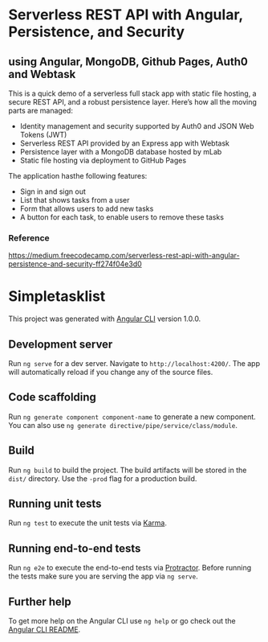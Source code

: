 # Serverless REST API with Angular, Persistence, and Security
## using Angular, MongoDB, Github Pages, Auth0 and Webtask

This is a quick demo of a serverless full stack app with static file hosting, a secure REST API, and a robust persistence layer.
Here’s how  all the moving parts are managed:
- Identity management and security supported by Auth0 and JSON Web Tokens (JWT)
- Serverless REST API provided by an Express app with Webtask
- Persistence layer with a MongoDB database hosted by mLab
- Static file hosting via deployment to GitHub Pages

The application hasthe following features:
- Sign in and sign out
- List that shows tasks from a user
- Form that allows users to add new tasks
- A button for each task, to enable users to remove these tasks

### Reference
https://medium.freecodecamp.com/serverless-rest-api-with-angular-persistence-and-security-ff274f04e3d0

# Simpletasklist

This project was generated with [Angular CLI](https://github.com/angular/angular-cli) version 1.0.0.

## Development server

Run `ng serve` for a dev server. Navigate to `http://localhost:4200/`. The app will automatically reload if you change any of the source files.

## Code scaffolding

Run `ng generate component component-name` to generate a new component. You can also use `ng generate directive/pipe/service/class/module`.

## Build

Run `ng build` to build the project. The build artifacts will be stored in the `dist/` directory. Use the `-prod` flag for a production build.

## Running unit tests

Run `ng test` to execute the unit tests via [Karma](https://karma-runner.github.io).

## Running end-to-end tests

Run `ng e2e` to execute the end-to-end tests via [Protractor](http://www.protractortest.org/).
Before running the tests make sure you are serving the app via `ng serve`.

## Further help

To get more help on the Angular CLI use `ng help` or go check out the [Angular CLI README](https://github.com/angular/angular-cli/blob/master/README.md).
